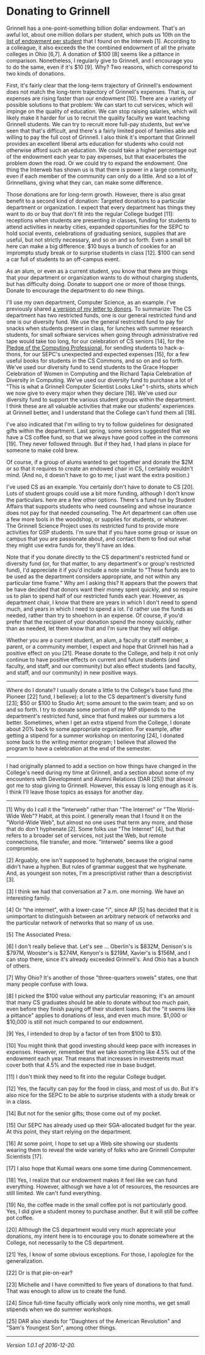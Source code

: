 Donating to Grinnell
====================

Grinnell has a one-point-something billion dollar
endowment.  That's an awful lot, about one million dollars
per student, which puts us 10th on the [list of endowment per
student](https://www.collegeraptor.com/Rankings/Details/EndowmentPerStudent)
that I found on the Interweb [1].  According to a colleague, it also
exceeds the the combined endowment of all the private colleges in Ohio
[6,7].  A donation of $100 [8] seems like a pittance in comparison.
Nonetheless, I regularly give to Grinnell, and I encourage you to do
the same, even if it's $10 [9].  Why?  Two reasons, which correspond to two
kinds of donations.

First, it's fairly clear that the long-term trajectory of Grinnell's
endowment does not match the long-term trajectory of Grinnell's expenses.
That is, our expenses are rising faster than our endowment [10].  There are
a variety of possible solutions to that problem: We can start to cut
services, which will impinge on the quality of education.  We can stop
raising salaries, which will likely make it harder for us to recruit
the quality faculty we want teaching Grinnell students.  We can try to
recruit more full-pay students, but we've seen that that's difficult,
and there's a fairly limited pool of families able and willing to pay the
full cost of Grinnell.  I also think it's important that Grinnell provides
an excellent liberal arts education for students who could not otherwise
afford such an education.  We could take a higher percentage out of the
endowment each year to pay expenses, but that exacerbates the problem
down the road.  Or we could try to expand the endowment.  One thing the
Interweb has shown us is that there is power in a large community, even
if each member of the community can only do a little.  And so a lot of
Grinnellians, giving what they can, can make some difference.

Those donations are for long-term growth.  However, there is also great
benefit to a second kind of donation: Targeted donations to a particular
department or organization.  I expect that every department has things
they want to do or buy that don't fit into the regular College budget
[11]: receptions when students are presenting in classes, funding for
students to attend activities in nearby cities, expanded opportunities
for the SEPC to hold social events, celebrations of graduating seniors,
supplies that are useful, but not strictly necessary, and so on and so
forth.  Even a small bit here can make a big difference.  $10 buys a
bunch of cookies for an impromptu study break or to surprise students
in class [12].  $100 can send a car full of students to an off-campus
event.  

As an alum, or even as a current student, you know that there are
things that your department or organization wants to do without charging
students, but has difficulty doing.  Donate to support one or more of
those things.  Donate to encourage the department to do new things.

I'll use my own department, Computer Science, as an
example.  I've previously shared [a version of my letter to
donors](donor-thank-you.html).  To summarize: The CS department
has two restricted funds, one is our general restricted fund and
one is our diversity fund.  We use the general restricted fund
to pay for snacks when students present in class, for lunches
with summer research students, for small software services when
going through administrative red tape would take too long, for our
celebration of CS seniors [14], for the [Pledge of the Computing
Professional](http://pledge-of-the-computing-professional.org/), for
sending students to hack-a-thons, for our SEPC's unexpected and expected
expenses [15], for a few useful books for students in the CS Commons,
and so on and so forth.  We've used our diversity fund to send students to
the Grace Hopper Celebration of Women in Computing and the Richard Tapia
Celebration of Diversity in Computing.  We've used our diversity fund
to purchase a lot of "This is what a Grinnell Computer Scientist Looks
Like" t-shirts, shirts which we now give to every major when they declare
[16].  We've used our diversity fund to support the various student groups
within the department.  I think these are all valuable activities that
make our students' experiences at Grinnell better, and I understand that
the College can't fund them all [18].

I've also indicated that I'm willing to try to follow guidelines for
designated gifts within the department.  Last spring, some seniors
suggested that we have a CS coffee fund, so that we always have good
coffee in the commons [19].  They never followed through.  But if they
had, I had plans in place for someone to make cold brew.

Of course, if a group of alums wanted to get together and donate the
$2M or so that it requires to create an endowed chair in CS, I certainly
wouldn't mind.  (And no, it doesn't have to go to me; I just want the
extra position.)

I've used CS as an example.  You certainly don't have to donate to CS
[20].  Lots of student groups could use a bit more funding, although I
don't know the particulars.  here are a few other options.  There's a
fund run by Student Affairs that supports students who need counseling
and whose insurance does not pay for that needed counseling.  The Art
department can often use a few more tools in the woodshop, or supplies for
students, or whatever.  The Grinnell Science Project uses its restricted
fund to provide more activities for GSP students.  I'm sure that if you
have some group or issue on campus that you are passionate about, and
contact them to find out what they might use extra funds for, they'll
have an idea.

Note that if you donate directly to the CS department's restricted fund
or diversity fund (or, for that matter, to any department's or group's
restricted fund), I'd appreciate it if you'd include a note similar
to "These funds are to be used as the department considers appropriate,
and not within any particular time frame."  Why am I asking this?  It
appears that the powers that be have decided that donors want their
money spent quickly, and so require us to plan to spend half of our
restricted funds each year.  However, as department chair, I know that
there are years in which I don't need to spend much, and years in which
I need to spend a lot.  I'd rather use the funds as needed, rather than
try to shoehorn in an expense.  Of course, if you'd prefer that the
recipient of your donation spend the money quickly, rather than as needed,
let them know that and I'm sure that they will oblige.

Whether you are a current student, an alum, a faculty or staff member,
a parent, or a community member, I expect and hope that Grinnell has had
a positive effect on you [21].  Please donate to the College, and help it
not only continue to have positive effects on current and future students
(and faculty, and staff, and our community) but also effect students
(and faculty, and staff, and our community) in new positive ways.

---

Where do I donate?  I usually donate a little to the College's base
fund (the Pioneer [22] fund, I believe); a lot to the CS department's
diversity fund [23]; $50 or $100 to Studio Art; some amount to the swim
team; and so on and so forth.  I try to donate some portion of my MIP
stipends to the department's restricted fund, since that fund makes
our summers a lot better.  Sometimes, when I get an extra stipend from
the College, I donate about 20% back to some appropriate organization.
For example, after getting a stipend for a summer workshop on mentoring
[24], I donated some back to the writing mentor program; I believe that
allowed the program to have a celebration at the end of the semester.

---

I had originally planned to add a section on how things have changed
in the College's need during my time at Grinnell, and a section about
some of my encounters with Development and Alumni Relations (DAR [25])
that almost got me to stop giving to Grinnell.  However, this essay is
long enough as it is.  I think I'll leave those topics as essays for
another day.

---

[1] Why do I call it the "Interweb" rather than "The Internet" or
"The World-Wide Web"?  Habit, at this point.  I generally mean that
I found it on the "World-Wide Web", but almost no one uses that
term any more, and those that do don't hyphenate [2].  Some folks
use "The Internet" [4], but that refers to a broader set of services,
not just the Web, but remote connections, file transfer, and more.
"Interweb" seems like a good compromise.

[2] Arguably, one isn't supposed to hyphenate, because the original
name didn't have a hyphen.  But rules of grammar suggest that we
hyphenate.  And, as youngest son notes, I'm a prescriptivist rather
than a descriptivist [3].

[3] I think we had that conversation at 7 a.m. one morning.  We have
an interesting family.

[4] Or "the internet", with a lower-case "i", since AP [5] has decided
that it is unimportant to distinguish between an arbitrary network of
networks and the particular network of networks that so many of us use.

[5] The Associated Press.

[6] I don't really believe that.  Let's see ... Oberlin's is $832M,
Denison's is $797M, Wooster's is $274M, Kenyon's is $219M, Xavier's is
$156M, and I can stop there, since it's already exceeded Grinnell's.
And Ohio has a bunch of others.

[7] Why Ohio?  It's another of those "three-quarters vowels" states,
one that many people confuse with Iowa.

[8] I picked the $100 value without any particular reasoning; it's
an amount that many CS graduates should be able to donate without too
much pain, even before they finish paying off their student loans.
But the "it seems like a pittance" applies to donations of less,
and even much more.  $1,000 or $10,000 is still not much compared 
to our endowment.

[9] Yes, I intended to drop by a factor of ten from $100 to $10.

[10] You might think that good investing should keep pace with increases
in expenses.  However, remember that we take something like 4.5% out of
the endowment each year.  That means that increases in investments must 
cover both that 4.5% and the expected rise in base budget.

[11] I don't think they need to fit into the regular College
budget.

[12] Yes, the faculty can pay for the food in class, and most of us
do.  But it's also nice for the SEPC to be able to surprise students
with a study break or in a class.

[14] But not for the senior gifts; those come out of my pocket.

[15] Our SEPC has already used up their SGA-allocated budget for the
year.  At this point, they start relying on the department.

[16] At some point, I hope to set up a Web site showing our students
wearing them to reveal the wide variety of folks who are Grinnell
Computer Scientists [17].

[17] I also hope that Kumail wears one some time during Commencement.

[18] Yes, I realize that our endowment makes it feel like we can fund
everything.  However, although we have a lot of resources, the resources
are still limited.  We can't fund everything.

[19] No, the coffee made in the small coffee pot is not particularly
good.  Yes, I did give a student money to purchase another.  But it will
still be coffee pot coffee.

[20] Although the CS department would very much appreciate your donations,
my intent here is to encourage you to donate somewhere at the College,
not necessarily to the CS department.

[21] Yes, I know of some obvious exceptions.  For those, I apologize
for the generalization.

[22] Or is that pie-on-ear?

[23] Michelle and I have committed to five years of donations to that
fund.  That was enough to allow us to create the fund.

[24] Since full-time faculty officially work only nine months, we
get small stipends when we do summer workshops.

[25] DAR also stands for "Daughters of the American Revolution" and
"Sam's Youngest Son", among other things.

---

*Version 1.0.1 of 2016-12-20.*
